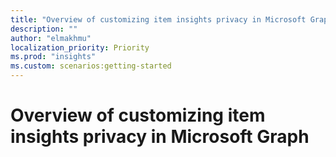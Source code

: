 ```yaml
---
title: "Overview of customizing item insights privacy in Microsoft Graph"
description: ""
author: "elmakhmu"
localization_priority: Priority
ms.prod: "insights"
ms.custom: scenarios:getting-started
---
```


# Overview of customizing item insights privacy in Microsoft Graph
